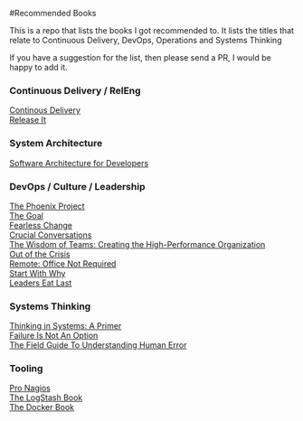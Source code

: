 #Recommended Books

This is a repo that lists the books I got recommended to. It lists the titles that relate to Continuous Delivery, DevOps, Operations and Systems Thinking

If you have a suggestion for the list, then please send a PR, I would be happy to add it.

### Continuous Delivery / RelEng

[Continous Delivery](http://www.amazon.co.uk/Continuous-Delivery-Deployment-Automation-Addison-Wesley/dp/0321601912)  
[Release It](http://www.amazon.co.uk/dp/0978739213)  

### System Architecture
[Software Architecture for Developers](https://leanpub.com/software-architecture-for-developers)  

### DevOps / Culture / Leadership
[The Phoenix Project](http://www.amazon.co.uk/dp/0988262509)  
[The Goal](http://www.amazon.co.uk/Goal-Process-Ongoing-Improvement/dp/0566086654)  
[Fearless Change](http://www.amazon.co.uk/Fearless-Change-patterns-introducing-ideas/dp/0201741571)  
[Crucial Conversations](http://www.amazon.co.uk/Crucial-Conversations-Tools-Talking-Stakes/dp/1469266822)  
[The Wisdom of Teams: Creating the High-Performance Organization](http://www.amazon.com/The-Wisdom-Teams-High-Performance-Organization/dp/0060522003)  
[Out of the Crisis](http://www.ebay.co.uk/itm/Out-of-the-Crisis-by-W-Edwards-Deming-Paperback-2000-/231522832307)  
[Remote: Office Not Required](http://www.amazon.co.uk/Remote-Required-David-Heinemeier-Hansson/dp/0091954673)  
[Start With Why](http://www.amazon.co.uk/Start-Why-Leaders-Inspire-Everyone/dp/0241958229)  
[Leaders Eat Last](http://www.amazon.co.uk/Leaders-Eat-Last-Together-Others/dp/0670923168)  

### Systems Thinking
[Thinking in Systems: A Primer](http://www.amazon.co.uk/Thinking-Systems-Primer-Diana-Wright/dp/1844077268)  
[Failure Is Not An Option](http://www.amazon.co.uk/Failure-Not-Option-Thorndike-Bestsellers/dp/0425179877)  
[The Field Guide To Understanding Human Error](http://www.amazon.com/gp/product/B00BL0OZ0E)  

### Tooling
[Pro Nagios](http://www.amazon.co.uk/Nagios-Experts-Voice-Open-Source/dp/1590596099)  
[The LogStash Book](http://www.amazon.co.uk/The-Logstash-Book-James-Turnbull-ebook/dp/B00B9JQTCO)  
[The Docker Book](http://www.amazon.co.uk/Docker-Book-Containerization-new-virtualization-ebook/dp/B00LRROTI4/)  
